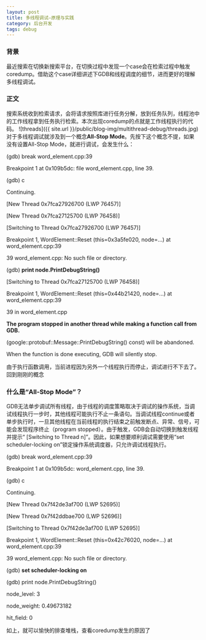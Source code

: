 ```yaml
---
layout: post
title: 多线程调试—原理与实践
category: 后台开发
tags: debug
---
```

### 背景
最近搜索在切换新搜索平台，在切换过程中发现一个case会在检索过程中触发coredump。借助这个case详细讲述下GDB和线程调度的细节，进而更好的理解多线程调试。

### 正文
搜索系统收到检索请求，会将请求按照库进行任务分解，放到任务队列，线程池中的工作线程拿到任务执行检索。本次出现coredump的点就是工作线程执行的代码。
![threads]({{ site.url }}/public/blog-img/multithread-debug/threads.jpg)
对于多线程调试就涉及到一个概念**All-Stop Mode**。先按下这个概念不提，如果没有设置All-Stop Mode，就进行调试，会发生什么：

(gdb) break word_element.cpp:39

Breakpoint 1 at 0x109b5dc: file word_element.cpp, line 39.

(gdb) c

Continuing.

[New Thread 0x7fca27926700 (LWP 76457)]

[New Thread 0x7fca27125700 (LWP 76458)]

[Switching to Thread 0x7fca27926700 (LWP 76457)]

Breakpoint 1, WordElement::Reset (this=0x3a5fe020, node=...) at word_element.cpp:39

39     word_element.cpp: No such file or directory.

(gdb) **print node.PrintDebugString()**

[Switching to Thread 0x7fca27125700 (LWP 76458)]


Breakpoint 1, WordElement::Reset (this=0x44b21420, node=...) at word_element.cpp:39

39     in word_element.cpp

**The program stopped in another thread while making a function call from GDB.**

(google::protobuf::Message::PrintDebugString() const) will be abandoned.

When the function is done executing, GDB will silently stop.

由于执行函数调用，当前进程因为另外一个线程执行而停止，调试进行不下去了。回到刚刚的概念

### 什么是“All-Stop Mode”？
GDB无法单步调试所有线程，由于线程的调度策略取决于调试的操作系统，当调试线程执行一步时，其他线程可能执行不止一条语句。当调试线程continue或者单步执行时，一旦其他线程在当前线程的执行结束之前触发断点、异常、信号，可能会发现程序终止（program stopped）。由于触发，GDB会自动切换到触发线程并提示“ [Switching to Thread n]”。因此，如果想要顺利调试需要使用“set scheduler-locking on”锁定操作系统调度器，只允许调试线程执行。

(gdb) break word_element.cpp:39

Breakpoint 1 at 0x109b5dc: word_element.cpp, line 39.

(gdb) c

Continuing.

[New Thread 0x7f42de3af700 (LWP 52695)]

[New Thread 0x7f42ddbae700 (LWP 52696)]

[Switching to Thread 0x7f42de3af700 (LWP 52695)]


Breakpoint 1, WordElement::Reset (this=0x42c76020, node=...) at word_element.cpp:39

39     word_element.cpp: No such file or directory.

(gdb) **set scheduler-locking on**

(gdb) print node.PrintDebugString()

node_level: 3

node_weight: 0.49673182

hit_field: 0

如上，就可以愉快的排查堆栈，查看coredump发生的原因了




